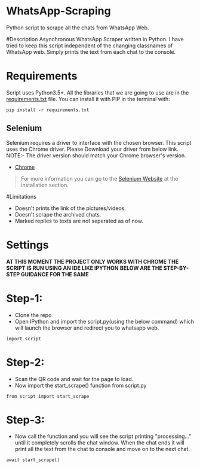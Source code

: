 # WhatsApp-Scraping
Python script to scrape all the chats from WhatsApp Web.

#Description
Asynchronous WhatsApp Scraper written in Python. I have tried to keep this script independent of the changing classnames of WhatsApp web. Simply prints the text from each chat to the console. 

# Requirements 
Script uses Python3.5+.
All the libraries that we are going to use are in the [requirements.txt](requirements.txt) file.
You can install it with PIP in the terminal with:
```
pip install -r requirements.txt
```

## Selenium
Selenium requires a driver to interface with the chosen browser. This script uses the Chrome driver. Please Download your driver from below link. NOTE:- The driver version should match your Chrome browser's version.

* [Chrome](https://sites.google.com/a/chromium.org/chromedriver/downloads)

>For more information you can go to the [Selenium Website](http://selenium-python.readthedocs.io/installation.html) at the installation section.

#Limitations
*  Doesn't prints the link of the pictures/videos.
*  Doesn't scrape the archived chats.
*  Marked replies to texts are not seperated as of now.

# Settings
**AT THIS MOMENT THE PROJECT ONLY WORKS WITH CHROME**
**THE SCRIPT IS RUN USING AN IDE LIKE IPYTHON**
**BELOW ARE THE STEP-BY-STEP GUIDANCE FOR THE SAME**


# Step-1:
*  Clone the repo
*  Open IPython and import the script.py(using the below command) which will launch the browser and redirect you to whatsapp web.
``` 
import script
```

# Step-2:
*  Scan the QR code and wait for the page to load.
*  Now import the start_scrape() function from script.py
``` 
from script import start_scrape
```

# Step-3:
*  Now call the function and you will see the script printing "processing..." until it completely scrolls the chat window. When the chat ends it will print all the text from the chat to console and move on to the next chat. 
 ```
await start_scrape()
 ``` 
